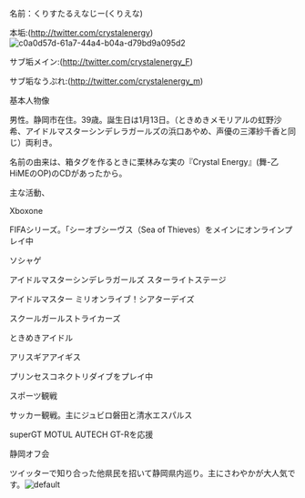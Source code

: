 名前：くりすたるえなじー(くりえな)

本垢:(http://twitter.com/crystalenergy)![c0a0d57d-61a7-44a4-b04a-d79bd9a095d2](https://user-images.githubusercontent.com/42828621/44844549-35064a80-ac86-11e8-8fc0-bade647ebd60.jpg)


サブ垢メイン:(http://twitter.com/crystalenergy_F)

サブ垢なうぷれ:(http://twitter.com/crystalenergy_m)

基本人物像

男性。静岡市在住。39歳。誕生日は1月13日。（ときめきメモリアルの虹野沙希、アイドルマスターシンデレラガールズの浜口あやめ、声優の三澤紗千香と同じ）両利き。

名前の由来は、箱タグを作るときに栗林みな実の『Crystal Energy』(舞-乙HiMEのOP)のCDがあったから。

主な活動、

Xboxone 

FIFAシリーズ。「シーオブシーヴス（Sea of Thieves）をメインにオンラインプレイ中

ソシャゲ 

アイドルマスターシンデレラガールズ スターライトステージ

アイドルマスター ミリオンライブ！シアターデイズ

スクールガールストライカーズ

ときめきアイドル

アリスギアアイギス

プリンセスコネクトリダイブをプレイ中

スポーツ観戦

サッカー観戦。主にジュビロ磐田と清水エスパルス

superGT MOTUL AUTECH GT-Rを応援

静岡オフ会

ツイッターで知り合った他県民を招いて静岡県内巡り。主にさわやかが大人気です。![default](https://user-images.githubusercontent.com/42828621/44842150-11400600-ac80-11e8-8a2b-ba6622060f12.jpg)

